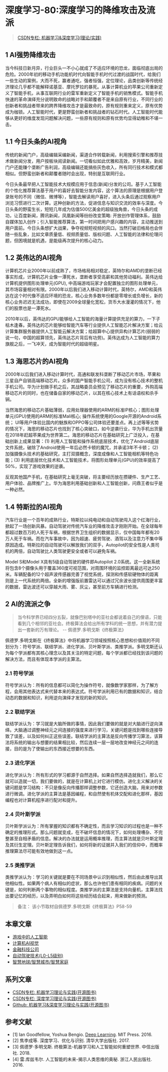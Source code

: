 # 深度学习-80:深度学习的降维攻击及流派

> [CSDN专栏: 机器学习&深度学习(理论/实践)](https://blog.csdn.net/column/details/27839.html)

## 1 AI强势降维攻击

当今科技日新月异，行业巨头一不小心就成了不适应环境的恐龙，面临彻底出局的危险。2000年初的移动手机功能机时代向智能手机时代过渡的战国时代，给我们一些生动的案例，大而不死，赢者通吃，强者恒强，定位理论，品类创新等传统经济理论几乎都不能解释诺基亚、摩托罗拉的暴死。从事计算机业的苹果公司重新定义了智能手机，从事互联网行业的雷军重新定义了智能手机的销售模式。智能手机快速的革命演绎充分说明致命的战略对手和颠覆者不是来自原有行业，不同行业的创新者和挑战者带来的跨界降维攻击才是最致命的，原有规则重来定义，原有优势成为枷锁。人工智能时代，更是野蛮创新者和挑战者的钻石时代。人工智能时代能够从更好的维度发现问题解决问题，一些原有规则和原有优势均显得幼稚和不堪一击。

## 1.1 今日头条的AI视角

传统的新闻门户，高级编辑采编新闻，渠道合作转载新闻，利用搜索引擎和推荐技术做新闻分发，用户按板块阅读新闻。一切看似如此优雅和高效，岁月精美，新闻门户还能赚个垄断广告利润，高级编辑还能搞些灰色收入，所有同行技术和模式都相似。但野蛮创新者和颠覆者随时会出现，特别是互联网行业。

今日头条最早把人工智能技术大规模应用于信息(新闻)分发的公司。基于人工智能的个性化推荐算法基于用户的喜好去智能分发内容，这个算法的原理是根据用户登录账号的不同（微信、微博等），智能去解读用户喜好，进入头条后通过观察用户浏览习惯进行二次计算。这种创新的方法，促进信息与知识交流的效率与深度。今日头条的野蛮生长，短短几年成为估值500亿美金的超级独角兽，今日头条的成功，让百度新闻，腾讯新闻，凤凰新闻等纷纷改变策略: 开放创作管理体系，鼓励自媒体加入创作；引入智能推荐算法，第一时间把用户感兴趣的内容，主动推送到用户面前。今日头条想扩大战果，争夺视频短视频的风口。当然打破旧格局也会伴随一些乱象，比如文章质量低、视频质量低、版权问题、人工智能的法律和伦理问题，但困境就是机遇，是能级再次提升的核心动力。

## 1.2 英伟达的AI视角

计算机芯片业2000年以前成熟了，市场格局相对稳定，英特尔和AMD的垄断已经事实形成，计算机芯片业像一潭死水，垄断者享受高薪和其他劳动福利。英伟达给计算机提供图形处理单元(GPU), 中高端游戏玩家才会配置独立的图形处理单元，其市场容量相对有限。2000年以后我们进入移动计算时代，英特尔，AMD和英伟达在这个时代像不适应环境的恐龙，核心业务多数年份都是零增长或负增长，新的核心业务迟迟无法成功，即使在2009全球量化宽松，货币大水漫灌的情况下，他们的股票也是一潭死水。

2010年以后，英伟达的GPU能够给人工智能的海量计算提供充足的算力，一下子枯木逢春。英伟达的芯片能够给智能汽车等行业提供人工智能芯片解决方案；给云计算集群服务器提供人工智能云解决方案；给超算中心提供异构计算芯片(弱弱的说一句，中国的超算领先，英伟达芯片背后有功劳)。英伟达成为人工智能的算力旗舰之后，一飞冲天，成为智能时代的超级明星。

## 1.3 海思芯片的AI视角

2000年以后我们进入移动计算时代，高通和联发科垄断了移动芯片市场，苹果和三星自产自销高端移动芯片。众多的国产智能手机公司，成为没有核心技术的整机手机公司。华为计划做手机之后，其战略委员会预见了移动芯片的重要，外购高端移动芯片的同时，也在储备自家的移动芯片，以其在核心技术上有话语权和杀手锏。

当然海思的移动芯片基础薄弱，应用处理器使用的ARM的标准IP核心；图形处理单元(GPU)使用的ARM的标准Mali核心; 操作系统使用的Google开源的Android系统； UI等用户体验比国内的魅族和OPPO等公司体验还要差点。再上述等等劣势的情况下，海思的移动芯片也找到了核心突破口，如今逆袭行业，华为手机出货量在2018年赶超苹果成为世界第二。海思的移动芯片在基础研究上广泛投入，在基础创新上成果显著：(1) 利用人工智能和操作系统底层技术，优化了Android底层文件系统，破除了Android使用一年后必然卡顿的魔咒，并承诺3年不卡顿； (2) 加强摄像头技术的基础研究，主打双摄概念，深度成像和人工智能相机等特色功能；(3) 利用底层优化技术和人工智能技术，将图形处理单元(GPU)的效率提高了50%，实现了游戏效果的逆袭。

反观其他国产手机，在基础研究上毫无突破，将主要经历放在攒硬件、生产工艺、用户体验、品牌推广上。华为海思利用基础创新和人工智能创新，问鼎王者似乎是一种必然。

## 1.4 特斯拉的AI视角

汽车行业是一个百年的成熟行业，特斯拉以纯电动和自动驾驶闯入这个红海行业，掀起了一场创新风暴。自动驾驶对传统汽车业的降维攻击才刚刚开始。在全球每年都超过数百万的人死于车祸，根据世界卫生组织的数据显示，仅中国每年都有20万人死于车祸。而在汽车事故中，因为超速、疲劳驾驶、酒驾以及注意力不集中等原因造成。特斯拉的自动驾驶可以解放我们的双手，Autopilot的安全性是人类司机的两倍，自动驾驶比人类驾驶更安全或者可以避免车祸。

Model S和Model X具有5级自动驾驶的硬件即Autopilot 2.0系统。这一全新系统将包含8个摄像头用于覆盖360度可视范围，对周围环境的监控距离最远可达250米。车辆配备的12个超声波传感器完善了视觉系统，探测和传感软硬物体的距离则是上一代系统的两倍。全新的增强版前置雷达可以通过冗余波长提供周围更丰富的数据，雷达波还可以穿越大雨、雾、灰尘，甚至前方车辆进行检测。

## 2 AI的流派之争

> 当今科学界已经四分五裂，就像巴别塔中的亚社会都说着自己的俚语，只能看到几个相邻的亚社会。终极算法会给出所有学科的统一思想，并有潜力提出一套新的万有理论。 -- 佩德罗.多明戈斯《终极算法》

佩德罗.多明戈斯在《终极算法》中将机器学习领域按照核心思想和价值观的不同划分为：符号学派、联结学派、进化学派、贝叶斯学派、类推学派。多明戈斯还认为每个学派都有其核心理念以及其关注的特定问题，每个学派都已经找到该问题的解决方法，而且有体现本学派的主算法。

### 2.1 符号学派

符号学派认为：所有的信息都可以简化为操作符号，就像数学家那样，为了解方程，会用其他表达式来代替本来的表达式。符号学派利用已有的数据和知识，结合动态的数据和知识，利用逆向演绎才发现的新的知识。

### 2.2 联结学派

联结学派认为：学习就是大脑所做的事情，因此我们要做的就是对大脑进行逆向演绎。大脑通过调整神经元之间连接的强度来进行学习，关键问题是找到哪些连接导致了误差，以及如何纠正这些误差。联结学派的主算法是反向传播学习算法，该算法将系统的输出与想要的结果相比较，然后连续一层一层地改变神经元之间的连接，目的是为了使输出的东西接近想要的东西。

### 2.3 进化学派

进化学派认为：所有形式的学习都源于自然选择。如果自然选择造就我们，那么它就可以造就一切，我们要做的，就是在计算机上对它进行模仿。进化主义解决的关键问题是学习结构：不只是像反向传播那样调整参数，它还创造大脑，用来对参数进行微调。进化学派的主算法是基因编程，和自然使有机体交配和进化那样，基因编程也对计算机程序进行配对和提升。

### 2.4 贝叶斯学派

贝叶斯学派认为：所有掌握的知识都有不确定性，而且学习知识的过程也是一种不确定的推理形式。那么问题就变成，在不破坏信息的情况下，如何处理嘈杂、不完整甚至自相矛盾的信息。解决的办法就是运用概率推理，而主算法就是贝叶斯定理及其衍生定理。贝叶斯定理告诉我们，如何将新的证据并入我们的信仰中，而概率推理算法尽可能有效地做到这一点。

### 2.5 类推学派

类推学派认为：学习的关键就是要在不同场景中认识到相似性，然后由此推导出其他相似性。如果两个病人有相似的症状，那么也许他们患有相同的疾病。问题的关键是，如何判断两个事物的相似程度。类推学派的主算法是支持向量机，主算法找出要记忆的经历，以及弄明白如何将这些经历结合起来，用来做新的预测。

> 备注： 该小节取材自佩德罗.多明戈斯《终极算法》P58-59

## 本章文章

- [游戏中的人工智能](./81-ai-game.md)
- [计算机AI视觉](./82-ai-cv.md)
- [金融科技公司](./83-ai-finance.md)
- [自动驾驶技术(L0-L5级别)](./84-ai-pilot.md)
- [智慧地球/智慧城市/智慧家庭](./86-smart-earth.md)

## 系列文章

- [CSDN专栏: 机器学习理论与实践(开源图书)](https://blog.csdn.net/column/details/27839.html)
- [CSDN专栏: 深度学习理论与实践(开源图书)](https://blog.csdn.net/column/details/27839.html)
- [Github: 机器学习&深度学习理论与实践(开源图书)](https://github.com/media-tm/MTOpenML)

## 参考文献

- [1] Ian Goodfellow, Yoshua Bengio. [Deep Learning](http://www.deeplearningbook.org/). MIT Press. 2016.
- [2] 焦李成等. 深度学习、优化与识别. 清华大学出版社. 2017.
- [3] 佩德罗·多明戈斯. 终极算法-机器学习和人工智能如何重塑世界. 中信出版社. 2018.
- [4] 雷.库兹韦尔. 人工智能的未来-揭示人类思维的奥秘.  浙江人民出版社. 2016.